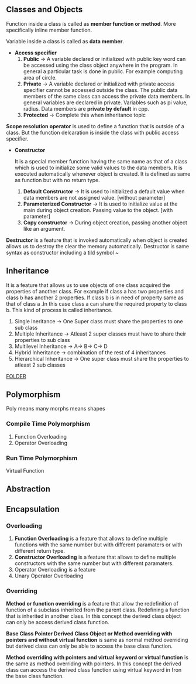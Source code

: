 ## Classes and Objects

Function inside a class is called as **member function or method**. More specifically inline member function.

Variable inside a class is called as **data member**.

- **Access specifier**
    1. **Public** → A variable declared or initialized with public key word can be accessed using the class object anywhere in the program. In general a particular task is done in public. For example computing area of circle.
    2. **Private** → A variable declared or initialized with private access specifier cannot be accessed outside the class. The public data members of the same class can access the private data members. In general variables are declared in private. Variables such as pi value, radius. Data members are **private by default** in cpp.
    3. **Protected** → Complete this when inheritance topic

**Scope resolution operator** is used to define a function that is outside of a class. But the function delcaration is inside the class with public access specifier.

- **Constructor**
    
    It is a special member function having the same name as that of a class which is used to initialize some valid values to the data members. It is executed automatically whenever object is created. It is defined as same as function but with no return type.
    
    1. **Default Constructor** → It is used to initialized a default value when data members are not assigned value. [without parameter]
    2. **Parameterized Constructor** → It is used to initialize value at the main during object creation. Passing value to the object. [with parameter]
    3. **Copy constructor** → During object creation, passing another object like an argument.

**Destructor** is a feature that is invoked automatically when object is created allows us to destroy the clear the memory automatically. Destructor is same syntax as constructor including a tild symbol ~

## Inheritance

It is a feature that allows us to use objects of one class acquired the properties of another class. For example if class a has two properties and class b has another 2 properties. If class b is in need of property same as that of class a .In this case class a can share the required property to class b. This kind of process is called inheritance.

1. Single Ineritance →  One Super class must share the properties to one sub class
2. Multiple Inheritance → Atleast 2 super classes must have to share their properties to sub class
3. Multilevel Inheritance → A→ B→ C→ D
4. Hybrid Inheritance → combination of the rest of 4 inheritances
5. Hierarchical Inheritance → One super class must share the properties to atleast 2 sub classes

[FOLDER](https://www.notion.so/FOLDER-4d79148acaf046e3a2266795ed242737?pvs=21)

## Polymorphism

Poly means many morphs means shapes

### Compile Time Polymorphism

1. Function Overloading
2. Operator Overloading

### Run Time  Polymorphism

Virtual Function

## Abstraction

## Encapsulation

### Overloading

1. **Function Overloading** is a feature that allows to define multiple functions with the same number but with different paramaters or with different return type.
2. **Constructor Overloading** is a feature that allows to define multiple constructors with the same number but with different paramaters.
3. Operator Overloading is a feature
4. Unary Operator Overloading

### Overriding

**Method or function overriding** is a feature that allow the redefinition of function of a subclass inherited from the parent class. Redefining a function that is inherited in another class. In this concept the derived class object can only be access derived class function.

**Base Class Pointer Derived Class Object or Method overriding with pointers and without virtual function** is same as normal method overriding but derived class can only be able to access the base class function.

**Method overriding with pointers and virtual keyword or virtual function** is the same as method overriding with pointers. In this concept the derived class can access the derived class function using virtual keyword in fron the base class function.